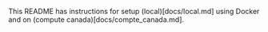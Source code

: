 This README has instructions for setup (local)[docs/local.md] using Docker and on (compute canada)[docs/compte_canada.md].
